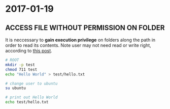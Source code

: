 # 2017-01-19

## ACCESS FILE WITHOUT PERMISSION ON FOLDER

It is neccessary to **gain execution privilege** on folders along the path in order to read its contents. Note user may not need read or write right, according to [this post](https://askubuntu.com/questions/83788/accessing-files-in-a-directory-without-x-permission).

```sh
# ROOT
mkdir -p test
chmod 711 test
echo "Hello World" > test/hello.txt

# change user to ubuntu
su ubuntu

# print out Hello World
echo test/hello.txt
```